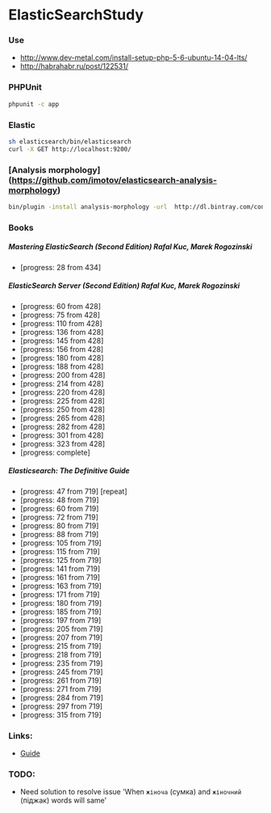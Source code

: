 # ElasticSearchStudy

### Use 
* http://www.dev-metal.com/install-setup-php-5-6-ubuntu-14-04-lts/
* http://habrahabr.ru/post/122531/

### PHPUnit
```bash
phpunit -c app
```

### Elastic
```bash
sh elasticsearch/bin/elasticsearch
curl -X GET http://localhost:9200/
```

### [Analysis morphology] (https://github.com/imotov/elasticsearch-analysis-morphology)
```bash
bin/plugin -install analysis-morphology -url  http://dl.bintray.com/content/imotov/elasticsearch-plugins/org/elasticsearch/elasticsearch-analysis-morphology/1.2.1/elasticsearch-analysis-morphology-1.2.1.zip
```

### Books
##### Mastering ElasticSearch (Second Edition) Rafal Kuc, Marek Rogozinski
* [progress: 28 from 434]

##### ElasticSearch Server (Second Edition) Rafal Kuc, Marek Rogozinski
* [progress: 60 from 428]
* [progress: 75 from 428]
* [progress: 110 from 428]
* [progress: 136 from 428]
* [progress: 145 from 428]
* [progress: 156 from 428]
* [progress: 180 from 428]
* [progress: 188 from 428]
* [progress: 200 from 428]
* [progress: 214 from 428]
* [progress: 220 from 428]
* [progress: 225 from 428]
* [progress: 250 from 428]
* [progress: 265 from 428]
* [progress: 282 from 428]
* [progress: 301 from 428]
* [progress: 323 from 428]
* [progress: complete]

##### Elasticsearch: The Definitive Guide
* [progress: 47 from 719] [repeat]
* [progress: 48 from 719]
* [progress: 60 from 719]
* [progress: 72 from 719]
* [progress: 80 from 719]
* [progress: 88 from 719]
* [progress: 105 from 719]
* [progress: 115 from 719]
* [progress: 125 from 719]
* [progress: 141 from 719]
* [progress: 161 from 719]
* [progress: 163 from 719]
* [progress: 171 from 719]
* [progress: 180 from 719]
* [progress: 185 from 719]
* [progress: 197 from 719]
* [progress: 205 from 719]
* [progress: 207 from 719]
* [progress: 215 from 719]
* [progress: 218 from 719]
* [progress: 235 from 719]
* [progress: 245 from 719]
* [progress: 261 from 719]
* [progress: 271 from 719]
* [progress: 284 from 719]
* [progress: 297 from 719]
* [progress: 315 from 719]

### Links:
* [Guide](https://www.elastic.co/guide/en/elasticsearch/guide/current/index.html)

### TODO:
* Need solution to resolve issue 'When `жіноча` (сумка) and `жіночний` (піджак) words will same' 
